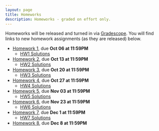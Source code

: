 ```yaml
---
layout: page
title: Homeworks
description: Homeworks - graded on effort only.
---
```


Homeworks will be released and turned in via [Gradescope](https://bruinlearn.ucla.edu/courses/140089/external_tools/408).  You will find links to new homework assignments (as they are released) below.

- [Homework 1](https://www.gradescope.com/courses/444425/assignments/2265568), due **Oct 06 at 11:59PM**
  - [HW1 Solutions](https://drive.google.com/file/d/1jhk8Fv8mh4h0eDOf779mko1d5frkI_a7/view?usp=sharing)
- [Homework 2](https://www.gradescope.com/courses/444425/assignments/2327903), due **Oct 13 at 11:59PM**
  - [HW2 Solutions](https://drive.google.com/file/d/1bV6m5Rmt6ZcEISR_WkbVF6fCWHTwR2L1/view?usp=sharing)
- [Homework 3](https://www.gradescope.com/courses/444425/assignments/2347950), due **Oct 20 at 11:59PM**
  - [HW3 Solutions](https://drive.google.com/file/d/13fFDhIvUi_2pSa5ogKygt7DFdohiOfon/view?usp=sharing)
- [Homework 4](https://www.gradescope.com/courses/444425/assignments/2368706), due **Oct 27 at 11:59PM**
  - [HW4 Solutions](https://drive.google.com/file/d/1Qkc5GaPT14aZPEtK2kTK725LGfxirZzq/view?usp=sharing)
- [Homework 5](https://www.gradescope.com/courses/444425/assignments/2390902), due **Nov 03 at 11:59PM**
  - [HW5 Solutions](https://drive.google.com/file/d/1l1_Z2T2JDrE53yyX8dGPvEq1B2BjlkcI/view?usp=sharing)
- [Homework 6](https://www.gradescope.com/courses/444425/assignments/2447583), due **Nov 23 at 11:59PM**
  - [HW6 Solutions](https://docs.google.com/document/d/1LqCgkGqIFruvYabIuz9nSi18MxwepzJdI7isPST9H-8/view?usp=sharing)
- [Homework 7](https://www.gradescope.com/courses/444425/assignments/2460124), due **Dec 1 at 11:59PM**
  - [HW7 Solutions](https://docs.google.com/document/d/1vrheoXs_O_GD6lmdVfmhVrOKIQlpzo2cXkTtHx2QqFg/edit?usp=sharing)
- [Homework 8](https://docs.google.com/document/d/1w0cBGOci_bIywXOabngAu-MBJdoGbLUTjw3AP-4sHXo/edit?usp=sharing), due **Dec 8 at 11:59PM**
